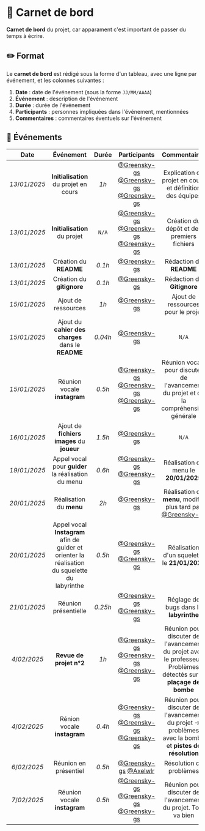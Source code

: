 # 📓 Carnet de bord

**Carnet de bord** du projet, car apparament c'est important de passer du temps à écrire.

## ✏️ Format

Le **carnet de bord** est rédigé sous la forme d'un tableau, avec une ligne par événement, et les colonnes suivantes :

1. **Date** : date de l'événement (sous la forme `JJ/MM/AAAA`)
1. **Événement** : description de l'événement
1. **Durée** : durée de l'événement
1. **Participants** : personnes impliquées dans l'événement, mentionnées
1. **Commentaires** : commentaires éventuels sur l'événement

## 📅 Événements

| Date | Événement | Durée | Participants | Commentaires |
|:----:|:---------:|:-----:|:------------:|:------------:|
| *13*/*01*/*2025* | **Initialisation** du projet en cours | *1h* | [@Greensky-gs](https://github.com/Greensky-gs) [@Greensky-gs](https://github.com/s0yManar)  [@Greensky-gs](https://github.com/YounilyasX)   | Explication du projet en cours et définition des équipes |
| *13*/*01*/*2025* | **Initialisation** du projet | `N/A` | [@Greensky-gs](https://github.com/Greensky-gs) [@Greensky-gs](https://github.com/s0yManar)  [@Greensky-gs](https://github.com/YounilyasX)  | Création du dépôt et des premiers fichiers |
| *13*/*01*/*2025* | Création du **README** | *0.1h* | [@Greensky-gs](https://github.com/Greensky-gs) | Rédaction du **README** |
| *13*/*01*/*2025* | Création du **gitignore** | *0.1h* | [@Greensky-gs](https://github.com/Greensky-gs) | Rédaction du **Gitignore** |
| *15*/*01*/*2025* | Ajout de ressources | *1h* | [@Greensky-gs](https://github.com/Greensky-gs) | Ajout de ressources pour le projet |
| *15*/*01*/*2025* | Ajout du **cahier des charges** dans le **README** | *0.04h* | [@Greensky-gs](https://github.com/Greensky-gs) | `N/A` |
| *15*/*01*/*2025* | Réunion vocale **instagram** | *0.5h* | [@Greensky-gs](https://github.com/Greensky-gs) [@Greensky-gs](https://github.com/s0yManar) [@Greensky-gs](https://github.com/YounilyasX)  | Réunion vocale pour discuter de l'avancement du projet et de la compréhension générale |
| *16*/*01*/*2025* | Ajout de **fichiers images** du **joueur** | *1.5h* | [@Greensky-gs](https://github.com/Greensky-gs) | `N/A` |
| *19*/*01*/*2025* | Appel vocal pour **guider** la réalisation du menu | *0.6h* | [@Greensky-gs](https://github.com/Greensky-gs) [@Greensky-gs](https://github.com/s0yManar) | Réalisation du menu le **20/01/2025** |
| *20*/*01*/*2025* | Réalisation du **menu** | *2h* | [@Greensky-gs](https://github.com/s0yManar)  | Réalisation du **menu**, modifié plus tard par [@Greensky-gs](https://github.com/Greensky-gs) |
| *20*/*01*/*2025* | Appel vocal **Instagram** afin de guider et orienter la réalisation du squelette du labyrinthe | *0.5h* | [@Greensky-gs](https://github.com/Greensky-gs) [@Greensky-gs](https://github.com/YounilyasX) | Réalisation d'un squelette le **21/01/2025** |
| *21*/*01*/*2025* | Réunion présentielle | *0.25h* | [@Greensky-gs](https://github.com/Greensky-gs) [@Greensky-gs](https://github.com/YounilyasX)  | Réglage de bugs dans le **labyrinthe** |
| *4*/*02*/*2025* | **Revue de projet n°2** | *1h* | [@Greensky-gs](https://github.com/Greensky-gs) [@Greensky-gs](https://github.com/s0yManar)  [@Greensky-gs](https://github.com/YounilyasX)  | Réunion pour discuter de l'avancement du projet avec le professeur. Problèmes détectés sur le **plaçage de bombe** |
| *4*/*02*/*2025* | Rénion vocale **instagram** | *0.4h* | [@Greensky-gs](https://github.com/Greensky-gs) [@Greensky-gs](https://github.com/s0yManar)  [@Greensky-gs](https://github.com/YounilyasX)  | Réunion pour discuter de l'avancement du projet → problèmes avec la bombe et **pistes de résolution** |
| *6*/*02*/*2025* | Réunion en présentiel | *0.5h* | [@Greensky-gs](https://github.com/Greensky-gs) [@Axelwlr](https://github.com/Axelwlr) | Résolution de problèmes |
| *7*/*02*/*2025* | Réunion vocale **instagram** | *0.5h* | [@Greensky-gs](https://github.com/Greensky-gs) [@Greensky-gs](https://github.com/s0yManar)  [@Greensky-gs](https://github.com/YounilyasX)  | Réunion pour discuter de l'avancement du projet. Tout va bien |
